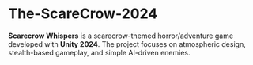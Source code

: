 # The-ScareCrow-2024
**Scarecrow Whispers** is a scarecrow-themed horror/adventure game developed with **Unity 2024**.   The project focuses on atmospheric design, stealth-based gameplay, and simple AI-driven enemies.
